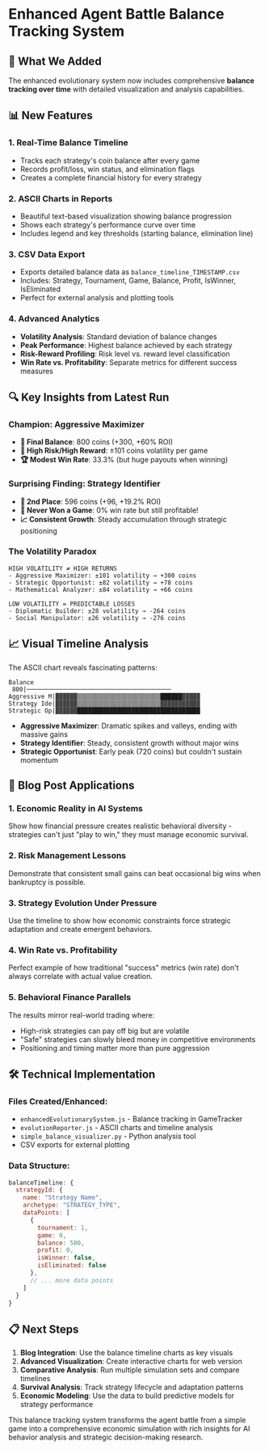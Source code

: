 # Enhanced Agent Battle Balance Tracking System

## 🎯 What We Added

The enhanced evolutionary system now includes comprehensive **balance tracking over time** with detailed visualization and analysis capabilities.

## 📊 New Features

### 1. **Real-Time Balance Timeline**
- Tracks each strategy's coin balance after every game
- Records profit/loss, win status, and elimination flags
- Creates a complete financial history for every strategy

### 2. **ASCII Charts in Reports**
- Beautiful text-based visualization showing balance progression
- Shows each strategy's performance curve over time
- Includes legend and key thresholds (starting balance, elimination line)

### 3. **CSV Data Export**
- Exports detailed balance data as `balance_timeline_TIMESTAMP.csv`
- Includes: Strategy, Tournament, Game, Balance, Profit, IsWinner, IsEliminated
- Perfect for external analysis and plotting tools

### 4. **Advanced Analytics**
- **Volatility Analysis**: Standard deviation of balance changes
- **Peak Performance**: Highest balance achieved by each strategy
- **Risk-Reward Profiling**: Risk level vs. reward level classification
- **Win Rate vs. Profitability**: Separate metrics for different success measures

## 🔍 Key Insights from Latest Run

### Champion: Aggressive Maximizer
- **🥇 Final Balance**: 800 coins (+300, +60% ROI)
- **🎲 High Risk/High Reward**: ±101 coins volatility per game
- **🏆 Modest Win Rate**: 33.3% (but huge payouts when winning)

### Surprising Finding: Strategy Identifier
- **🥈 2nd Place**: 596 coins (+96, +19.2% ROI) 
- **🤔 Never Won a Game**: 0% win rate but still profitable!
- **📈 Consistent Growth**: Steady accumulation through strategic positioning

### The Volatility Paradox
```
HIGH VOLATILITY ≠ HIGH RETURNS
- Aggressive Maximizer: ±101 volatility → +300 coins
- Strategic Opportunist: ±82 volatility → +78 coins
- Mathematical Analyzer: ±84 volatility → +66 coins

LOW VOLATILITY = PREDICTABLE LOSSES
- Diplomatic Builder: ±28 volatility → -264 coins
- Social Manipulator: ±26 volatility → -276 coins
```

## 📈 Visual Timeline Analysis

The ASCII chart reveals fascinating patterns:

```
Balance
 800|────────────────────────────────────────
Aggressive M|▓▓▓▓▓▓▒▒▒▒▒▒▒▒▒▒▒▒▒▒▒▒▒▒▒▒▒▒▒██████▓▓▓▓▓
Strategy Ide|▓▓▓▓▓▓▒▒▒▒▒▒▒▒▒▒▒▒▒▒▒▒▒▒▒▒▒▒▒▓▓▓▓▓▓▓▓▓▓▓
Strategic Op|▓▓▓▓▓▓██████████████████████████████████
```

- **Aggressive Maximizer**: Dramatic spikes and valleys, ending with massive gains
- **Strategy Identifier**: Steady, consistent growth without major wins
- **Strategic Opportunist**: Early peak (720 coins) but couldn't sustain momentum

## 🎯 Blog Post Applications

### 1. **Economic Reality in AI Systems**
Show how financial pressure creates realistic behavioral diversity - strategies can't just "play to win," they must manage economic survival.

### 2. **Risk Management Lessons**
Demonstrate that consistent small gains can beat occasional big wins when bankruptcy is possible.

### 3. **Strategy Evolution Under Pressure**
Use the timeline to show how economic constraints force strategic adaptation and create emergent behaviors.

### 4. **Win Rate vs. Profitability**
Perfect example of how traditional "success" metrics (win rate) don't always correlate with actual value creation.

### 5. **Behavioral Finance Parallels**
The results mirror real-world trading where:
- High-risk strategies can pay off big but are volatile
- "Safe" strategies can slowly bleed money in competitive environments
- Positioning and timing matter more than pure aggression

## 🛠 Technical Implementation

### Files Created/Enhanced:
- `enhancedEvolutionarySystem.js` - Balance tracking in GameTracker
- `evolutionReporter.js` - ASCII charts and timeline analysis
- `simple_balance_visualizer.py` - Python analysis tool
- CSV exports for external plotting

### Data Structure:
```javascript
balanceTimeline: {
  strategyId: {
    name: "Strategy Name",
    archetype: "STRATEGY_TYPE", 
    dataPoints: [
      {
        tournament: 1,
        game: 0,
        balance: 500,
        profit: 0,
        isWinner: false,
        isEliminated: false
      },
      // ... more data points
    ]
  }
}
```

## 📋 Next Steps

1. **Blog Integration**: Use the balance timeline charts as key visuals
2. **Advanced Visualization**: Create interactive charts for web version
3. **Comparative Analysis**: Run multiple simulation sets and compare timelines
4. **Survival Analysis**: Track strategy lifecycle and adaptation patterns
5. **Economic Modeling**: Use the data to build predictive models for strategy performance

This balance tracking system transforms the agent battle from a simple game into a comprehensive economic simulation with rich insights for AI behavior analysis and strategic decision-making research. 